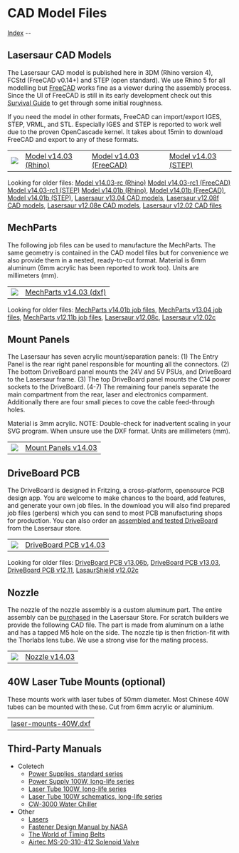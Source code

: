 CAD Model Files
=====================

[Index](index.md) -- 


Lasersaur CAD Models
-------------------

The Lasersaur CAD model is published here in 3DM (Rhino version 4), FCStd (FreeCAD v0.14+) and STEP (open standard). We use Rhino 5 for all modelling but [FreeCAD](http://freecadweb.org/) works fine as a viewer during the assembly process. Since the UI of FreeCAD is still in its early development check out this [Survival Guide](freecad_guide.md) to get through some initial roughness.

If you need the model in other formats, FreeCAD can import/export IGES, STEP, VRML, and STL. Especially IGES and STEP is reported to work well due to the proven OpenCascade kernel. It takes about 15min to download FreeCAD and export to any of these formats.

<table>
<tr><td>
<img src="http://farm9.staticflickr.com/8142/7139599325_1b7036b97e_m.jpg">
</td><td>
<a href="http://file.lasersaur.com/model/model-lasersaur-v14.03.3dm">Model v14.03 (Rhino)</a>
</td><td>
<a href="http://file.lasersaur.com/model/model-lasersaur-v14.03.FCStd">Model v14.03 (FreeCAD)</a>
</td><td>
<a href="http://file.lasersaur.com/model/model-lasersaur-v14.03-step.zip">Model v14.03 (STEP)</a>
</td></tr>
</table>


Looking for older files:
<a href="http://file.lasersaur.com/model/model-lasersaur-v14.03-rc1.3dm">Model v14.03-rc (Rhino)</a>
<a href="http://file.lasersaur.com/model/model-lasersaur-v14.03-rc1.FCStd">Model v14.03-rc1 (FreeCAD)</a>
<a href="http://file.lasersaur.com/model/model-lasersaur-v14.03-rc1-step.zip">Model v14.03-rc1 (STEP)</a>
<a href="http://file.lasersaur.com/model/model-lasersaur-v14.01b.3dm">Model v14.01b (Rhino)</a>, 
<a href="http://file.lasersaur.com/model/model-lasersaur-v14.01b.FCStd">Model v14.01b (FreeCAD)</a>, 
<a href="http://file.lasersaur.com/model/model-lasersaur-v14.01b-step.zip">Model v14.01b (STEP)</a>, 
<a href="http://file.lasersaur.com/model/model-lasersaur-v13.04.zip">Lasersaur v13.04 CAD models</a>, 
<a href="http://dl.dropbox.com/u/9430160/lasersaur/model-lasersaur-v1208f.zip">Lasersaur v12.08f CAD models</a>, 
<a href="http://dl.dropbox.com/u/9430160/lasersaur/model-lasersaur-v12.08e.zip">Lasersaur v12.08e CAD models</a>, 
<a href="http://dl.dropbox.com/u/9430160/lasersaur/model-lasersaur-v12.02.zip">Lasersaur v12.02 CAD files</a>



MechParts
-------------------------------

The following job files can be used to manufacture the MechParts. The same geometry is contained in the CAD model files but for convenience we also provide them in a nested, ready-to-cut format. Material is 6mm aluminum (6mm acrylic has been reported to work too). Units are millimeters (mm).

<table>
<tr><td>
<img src="http://farm4.staticflickr.com/3677/12558566005_2402debb95_m.jpg">
</td><td>
<a href="http://file.lasersaur.com/job-files/MechParts-v14.03.dxf">MechParts v14.03 (dxf)</a>
</td>
</tr>
</table>

Looking for older files: 
<a href="http://file.lasersaur.com/job-files/MechParts-v14.01.dxf">MechParts v14.01b job files</a>, 
<a href="http://dl.dropbox.com/u/9430160/lasersaur/job-MechParts-v13.04.zip">MechParts v13.04 job files</a>, 
<a href="http://dl.dropbox.com/u/9430160/lasersaur/job-MechParts-v12.11b.zip">MechParts v12.11b job files</a>, 
<a href="http://dl.dropbox.com/u/9430160/lasersaur/job-lasersaur-parts-v12.08c.zip">Lasersaur v12.08c</a>, 
<a href="http://dl.dropbox.com/u/9430160/lasersaur/job-lasersaur-parts-v12.02c.zip">Lasersaur v12.02c</a>



Mount Panels
-------------------------------
The Lasersaur has seven acrylic mount/separation panels: (1) The Entry Panel is the rear right panel responsible for mounting all the connectors. (2) The bottom DriveBoard panel mounts the 24V and 5V PSUs, and DriveBoard to the Lasersaur frame. (3) The top DriveBoard panel mounts the C14 power sockets to the DriveBoard. (4-7) The remaining four panels separate the main compartment from the rear, laser and electronics comparment. Additionally there are four small pieces to cove the cable feed-through holes.

Material is 3mm acrylic. NOTE: Double-check for inadvertent scaling in your SVG program. When unsure use the DXF format. Units are millimeters (mm).

<table>
<tr><td>
<img src="http://farm8.staticflickr.com/7397/13187502993_3b75dce6af_m.jpg">
</td><td>
<a href="http://file.lasersaur.com/job-files/job-mount-panels-v14.03.zip">Mount Panels v14.03</a>
</td>
</tr>
</table>



DriveBoard PCB
-------------------------

The DriveBoard is designed in Fritzing, a cross-platform, opensource PCB design app. You are welcome to make chances to the board, add features, and generate your own job files. In the download you will also find prepared job files (gerbers) which you can send to most PCB manufacturing shops for production. You can also order an <a href="http://store.lasersaur.com/index.php?route=product/product&path=59&product_id=51">assembled and tested DriveBoard</a> from the Lasersaur store.

<table>
<tr><td>
<img src="https://farm4.staticflickr.com/3842/14659091918_394f927860_n.jpg">
</td><td>
<a href="http://file.lasersaur.com/driveboard/DriveBoard-v14.03.zip" class="il">DriveBoard PCB v14.03</a>
</td>
</tr>
</table>

Looking for older files:
<a href="http://dl.dropbox.com/u/9430160/lasersaur/DriveBoard-v13.06b.zip" class="il">DriveBoard PCB v13.06b</a>, 
<a href="http://dl.dropbox.com/u/9430160/lasersaur/DriveBoard-v13.03.zip" class="il">DriveBoard PCB v13.03</a>,
<a href="http://dl.dropbox.com/u/9430160/lasersaur/DriveBoard-v12.11.zip" class="il">DriveBoard PCB v12.11</a>, 
<a href="http://file.lasersaur.com/job-files/LasaurShield_12_02c.zip" class="il">LasaurShield v12.02c</a>



Nozzle
-------

The nozzle of the nozzle assembly is a custom aluminum part. The entire assembly can be <a href="http://store.lasersaur.com/index.php?route=product/product&path=59&product_id=59">purchased</a> in the Lasersaur Store. For scratch builders we provide the following CAD file. The part is made from aluminum on a lathe and has a tapped M5 hole on the side. The nozzle tip is then friction-fit with the Thorlabs lens tube. We use a strong vise for the mating process.

<table>
<tr><td>
<img src="https://farm4.staticflickr.com/3896/14842337551_772c50b6ea_m.jpg">
</td><td>
<a href="http://file.lasersaur.com/job-files/job-nozzle-14.03.dxf" class="il">Nozzle v14.03</a>
</td>
</tr>
</table>



40W Laser Tube Mounts (optional)
--------------------------------

These mounts work with laser tubes of 50mm diameter. Most Chinese 40W tubes can be mounted with these. Cut from 6mm acrylic or aluminium.

<table>
<tr><td>
<a href="http://file.lasersaur.com/job-files/laser-mounts-40W.dxf">laser-mounts-40W.dxf</a>
</td>
</tr>
</table>



Third-Party Manuals
-------------------

- Coletech
  - [Power Supplies, standard series](http://dl.dropbox.com/u/9430160/lasersaur/coletech-power-supplies.pdf)
  - [Power Supply 100W, long-life series](http://dl.dropbox.com/u/9430160/lasersaur/coletech-power-supply-100W.pdf)
  - [Laser Tube 100W, long-life series](http://dl.dropbox.com/u/9430160/lasersaur/coletech-laser-100W.pdf)
  - [Laser Tube 100W schematics, long-life series](http://dl.dropbox.com/u/9430160/lasersaur/coletech-laser-schematic-100W.pdf)
  - [CW-3000 Water Chiller](http://dl.dropbox.com/u/9430160/lasersaur/cw-3000.pdf)
- Other
  - [Lasers](http://file.lasersaur.com/docs-thirdparty/Lasers.pdf)
  - [Fastener Design Manual by NASA](http://file.lasersaur.com/docs-thirdparty/Fastener_Design_Manual.pdf)
  - [The World of Timing Belts](http://file.lasersaur.com/docs-thirdparty/The_World_of_Timing_Belts.pdf)
  - [Airtec MS-20-310-412 Solenoid Valve](http://dl.dropbox.com/u/9430160/lasersaur/airtec-MS-20.pdf)

